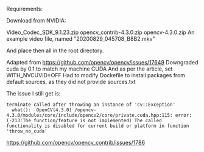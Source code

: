 Requirements: 

Download from NVIDIA:

Video_Codec_SDK_9.1.23.zip
opencv_contrib-4.3.0.zip
opencv-4.3.0.zip
An example video file, named "20200829_045708_B8B2.mkv" 

And place then all in the root directory.


Adapted from https://github.com/opencv/opencv/issues/17649 
Downgraded cuda by 0.1 to match my machine CUDA
And as per the article, set WITH_NVCUVID=OFF
Had to modify Dockefile to install packages from default sources, as they did not provide sources.txt


The issue I still get is:
```
terminate called after throwing an instance of 'cv::Exception'
  what():  OpenCV(4.3.0) /opencv-4.3.0/modules/core/include/opencv2/core/private.cuda.hpp:115: error: (-213:The function/feature is not implemented) The called functionality is disabled for current build or platform in function 'throw_no_cuda'
```

https://github.com/opencv/opencv_contrib/issues/1786 

